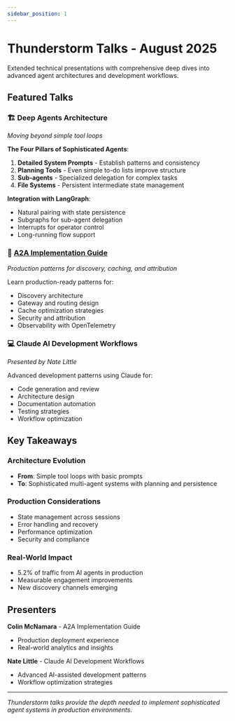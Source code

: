 ```yaml
---
sidebar_position: 1
---
```


# Thunderstorm Talks - August 2025

Extended technical presentations with comprehensive deep dives into advanced agent architectures and development workflows.

## Featured Talks

### 🏗️ Deep Agents Architecture
*Moving beyond simple tool loops*

**The Four Pillars of Sophisticated Agents**:

1. **Detailed System Prompts** - Establish patterns and consistency
2. **Planning Tools** - Even simple to-do lists improve structure
3. **Sub-agents** - Specialized delegation for complex tasks
4. **File Systems** - Persistent intermediate state management

**Integration with LangGraph**:
- Natural pairing with state persistence
- Subgraphs for sub-agent delegation
- Interrupts for operator control
- Long-running flow support

### 🔧 [A2A Implementation Guide](./a2a-implementation-guide.md)
*Production patterns for discovery, caching, and attribution*

Learn production-ready patterns for:
- Discovery architecture
- Gateway and routing design
- Cache optimization strategies
- Security and attribution
- Observability with OpenTelemetry

### 💻 Claude AI Development Workflows
*Presented by Nate Little*

Advanced development patterns using Claude for:
- Code generation and review
- Architecture design
- Documentation automation
- Testing strategies
- Workflow optimization

## Key Takeaways

### Architecture Evolution
- **From**: Simple tool loops with basic prompts
- **To**: Sophisticated multi-agent systems with planning and persistence

### Production Considerations
- State management across sessions
- Error handling and recovery
- Performance optimization
- Security and compliance

### Real-World Impact
- 5.2% of traffic from AI agents in production
- Measurable engagement improvements
- New discovery channels emerging

## Presenters

**Colin McNamara** - A2A Implementation Guide
- Production deployment experience
- Real-world analytics and insights

**Nate Little** - Claude AI Development Workflows  
- Advanced AI-assisted development patterns
- Workflow optimization strategies

---

*Thunderstorm talks provide the depth needed to implement sophisticated agent systems in production environments.*